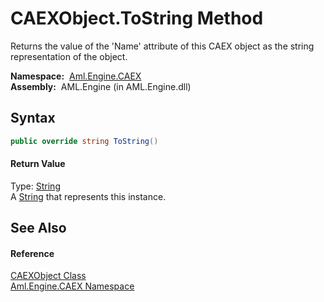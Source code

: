 CAEXObject.ToString Method
==========================
Returns the value of the 'Name' attribute of this CAEX object as the string representation of the object.

  **Namespace:**  [Aml.Engine.CAEX][1]  
  **Assembly:**  AML.Engine (in AML.Engine.dll)

Syntax
------

```csharp
public override string ToString()
```

#### Return Value
Type: [String][2]  
A [String][2] that represents this instance.

See Also
--------

#### Reference
[CAEXObject Class][3]  
[Aml.Engine.CAEX Namespace][1]  

[1]: ../README.md
[2]: https://docs.microsoft.com/dotnet/api/system.string
[3]: README.md
[4]: https://www.automationml.org
[5]: ../../icons/logoShade.png